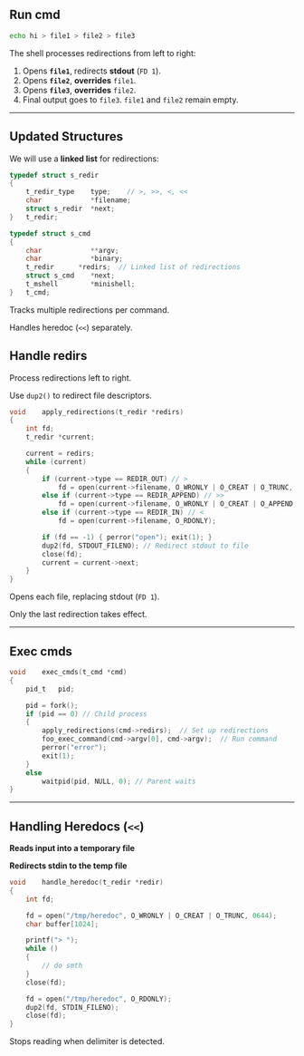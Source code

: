 
## Run cmd

```bash
echo hi > file1 > file2 > file3
```

The shell processes redirections from left to right:
1. Opens **`file1`**, redirects **stdout** (`FD 1`).
2. Opens **`file2`**, **overrides** `file1`.
3. Opens **`file3`**, **overrides** `file2`.
4. Final output goes to `file3`. `file1` and `file2` remain empty.

---

## Updated Structures
We will use a **linked list** for redirections:

```c
typedef struct s_redir
{
	t_redir_type	type;	 // >, >>, <, <<
	char			*filename;
	struct s_redir  *next;
}	t_redir;

typedef struct s_cmd
{
	char			**argv;
	char			*binary;
	t_redir		 *redirs;  // Linked list of redirections
	struct s_cmd	*next;
	t_mshell		*minishell;
}	t_cmd;
```

Tracks multiple redirections per command.

Handles heredoc (`<<`) separately.

## Handle redirs
 Process redirections left to right.

 Use `dup2()` to redirect file descriptors.

```c
void	apply_redirections(t_redir *redirs)
{
	int	fd;
	t_redir	*current;

	current = redirs;
	while (current)
	{
		if (current->type == REDIR_OUT) // >
			fd = open(current->filename, O_WRONLY | O_CREAT | O_TRUNC, 0644);
		else if (current->type == REDIR_APPEND) // >>
			fd = open(current->filename, O_WRONLY | O_CREAT | O_APPEND, 0644);
		else if (current->type == REDIR_IN) // <
			fd = open(current->filename, O_RDONLY);

		if (fd == -1) { perror("open"); exit(1); }
		dup2(fd, STDOUT_FILENO); // Redirect stdout to file
		close(fd);
		current = current->next;
	}
}
```

Opens each file, replacing stdout (`FD 1`).

Only the last redirection takes effect.

---

## Exec cmds

```c
void	exec_cmds(t_cmd *cmd)
{
	pid_t	pid;

	pid = fork();
	if (pid == 0) // Child process
	{
		apply_redirections(cmd->redirs);  // Set up redirections
		foo_exec_command(cmd->argv[0], cmd->argv);  // Run command
		perror("error");
		exit(1);
	}
	else
		waitpid(pid, NULL, 0); // Parent waits
}
```

---

## Handling Heredocs (`<<`)
**Reads input into a temporary file**

**Redirects stdin to the temp file**

```c
void	handle_heredoc(t_redir *redir)
{
	int fd;

	fd = open("/tmp/heredoc", O_WRONLY | O_CREAT | O_TRUNC, 0644);
	char buffer[1024];

	printf("> ");
	while ()
	{
		// do smth
	}
	close(fd);

	fd = open("/tmp/heredoc", O_RDONLY);
	dup2(fd, STDIN_FILENO);
	close(fd);
}
```
Stops reading when delimiter is detected.


